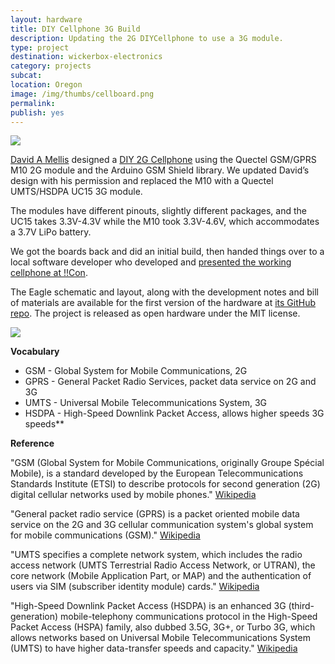 ```yaml
---
layout: hardware
title: DIY Cellphone 3G Build
description: Updating the 2G DIYCellphone to use a 3G module. 
type: project
destination: wickerbox-electronics
category: projects
subcat: 
location: Oregon
image: /img/thumbs/cellboard.png
permalink: 
publish: yes
---
```


<img src="https://jenner.smugmug.com/3G-Cellphone/i-vmwWrZq/0/L/finalboard-L.jpg">

<a href="http://web.media.mit.edu/~mellis/">David A Mellis</a> designed a <a href="http://web.media.mit.edu/~mellis/cellphone/">DIY 2G Cellphone</a> using the Quectel GSM/GPRS M10 2G module and the Arduino GSM Shield library. We updated David’s design with his permission and replaced the M10 with a Quectel UMTS/HSDPA UC15 3G module.

The modules have different pinouts, slightly different packages, and the UC15 takes 3.3V-4.3V while the M10 took 3.3V-4.6V, which accommodates a 3.7V LiPo battery.

We got the boards back and did an initial build, then handed things over to a local software developer who developed and <a href="https://www.youtube.com/watch?v=FlRa-iH7PGw">presented the working cellphone at !!Con</a>.

The Eagle schematic and layout, along with the development notes and bill of materials are available for the first version of the hardware at <a href="https://github.com/wicker/cellphone3g">its GitHub repo</a>. The project is released as open hardware under the MIT license.

<img src="https://jenner.smugmug.com/3G-Cellphone/i-xWbgKFF/0/X2/board-X2.png">

<strong>Vocabulary</strong>

- GSM - Global System for Mobile Communications, 2G
- GPRS - General Packet Radio Services, packet data service on 2G and 3G
- UMTS - Universal Mobile Telecommunications System, 3G
- HSDPA - High-Speed Downlink Packet Access, allows higher speeds 3G speeds**

<strong>Reference</strong>

"GSM (Global System for Mobile Communications, originally Groupe Spécial Mobile), is a standard developed by the European Telecommunications Standards Institute (ETSI) to describe protocols for second generation (2G) digital cellular networks used by mobile phones." <a href="http://en.wikipedia.org/wiki/GSM">Wikipedia</a>

"General packet radio service (GPRS) is a packet oriented mobile data service on the 2G and 3G cellular communication system's global system for mobile communications (GSM)." <a href="http://en.wikipedia.org/wiki/General_Packet_Radio_Service">Wikipedia</a>

"UMTS specifies a complete network system, which includes the radio access network (UMTS Terrestrial Radio Access Network, or UTRAN), the core network (Mobile Application Part, or MAP) and the authentication of users via SIM (subscriber identity module) cards." <a href="http://en.wikipedia.org/wiki/Universal_Mobile_Telecommunications_System">Wikipedia</a>

"High-Speed Downlink Packet Access (HSDPA) is an enhanced 3G (third-generation) mobile-telephony communications protocol in the High-Speed Packet Access (HSPA) family, also dubbed 3.5G, 3G+, or Turbo 3G, which allows networks based on Universal Mobile Telecommunications System (UMTS) to have higher data-transfer speeds and capacity." <a href="https://github.com/wicker/cellphone3g/blob/master/en.wikipedia.org/wiki/High-Speed_Downlink_Packet_Access">Wikipedia</a>


